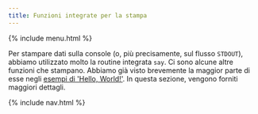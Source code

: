 ```yaml
---
title: Funzioni integrate per la stampa
---
```


{% include menu.html %}

Per stampare dati sulla console (o, più precisamente, sul flusso `STDOUT`), abbiamo utilizzato molto la routine integrata `say`. Ci sono alcune altre funzioni che stampano. Abbiamo già visto brevemente la maggior parte di esse negli [esempi di 'Hello, World!'](/it/essentials/hello-world). In questa sezione, vengono forniti maggiori dettagli.

{% include nav.html %}